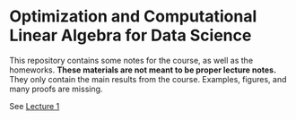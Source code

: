 # Optimization and Computational Linear Algebra for Data Science

This repository contains some notes for the course, as well as the homeworks.
**These materials are not meant to be proper lecture notes.** 
They only contain the main results from the course. Examples, figures, and many proofs are missing.

See [Lecture 1](lecture_01/lecture_01.pdf)
